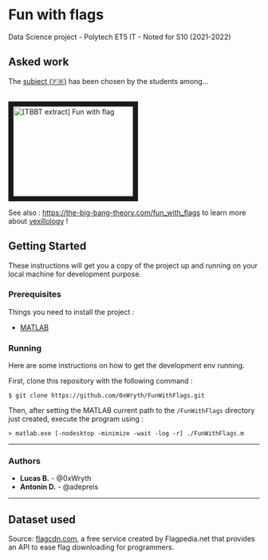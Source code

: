 # Fun with flags

Data Science project - Polytech ET5 IT - Noted for S10 (2021-2022)

<!--
![Illustration : application preview](./doc/screenshot.jpg)
-->

## Asked work

The [subject (:fr:)](./doc/[FRENCH]_Enonce.pdf) has been chosen by the students among...


<br>
<a href="http://www.youtube.com/watch?feature=player_embedded&v=GXnBy3Iz1u4" target="_blank">
  <img src="http://img.youtube.com/vi/GXnBy3Iz1u4/0.jpg" alt="[TBBT extract] Fun with flag" title="TBBT fun with flag extract" width="240" height="180" border="10" />
</a>

See also : https://the-big-bang-theory.com/fun_with_flags to learn more about [vexillology](https://en.wikipedia.org/wiki/Vexillology) !



## Getting Started

These instructions will get you a copy of the project up and running on your local machine for development purpose.

### Prerequisites

Things you need to install the project :

- [MATLAB](https://mathworks.com/products/matlab.html)


### Running

Here are some instructions on how to get the development env running.

First, clone this repository with the following command :

	$ git clone https://github.com/0xWryth/FunWithFlags.git

Then, after setting the MATLAB current path to the `/FunWithFlags` directory just created, execute the program using :

	> matlab.exe [-nodesktop -minimize -wait -log -r] ./FunWithFlags.m

<!--
**If you are not familiar with MATLAB**, the most recent [release](https://github.com/0xWryth/FunWithFlags/releases) includes the corresponding `.m` files for Octave.

---

### How it works

After being pre-proceeded (...), the flag dataset is ... before being passed to a PCA (Principal Component Analysis) and then to ...


As you can see, we obtained ...

All remaining bugs are listed [here](https://github.com/0xWryth/FunWithFlags/issues).
-->

---

### Authors

* **Lucas B.** - @0xWryth
* **Antonin D.** - @adepreis

---

## Dataset used

Source: [flagcdn.com](https://flagcdn.com), a free service created by Flagpedia.net that provides an API to ease flag downloading for programmers.

<!--
---

## Documentation

In the `/doc` folder, you can find a brief [report](./doc/[FRENCH]_Project_Report.pdf) that explains the design choices and contains result screenshots.
-->
